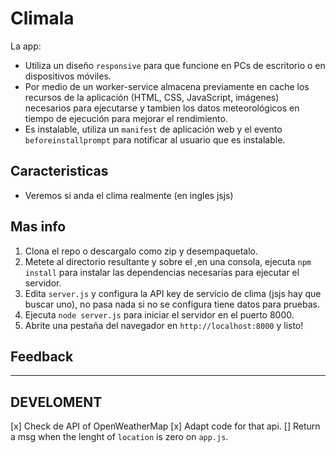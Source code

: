 # Climala

La app:

- Utiliza un diseño `responsive` para que funcione en PCs de escritorio o en dispositivos móviles.
- Por medio de un worker-service almacena previamente en cache los recursos de la aplicación
  (HTML, CSS, JavaScript, imágenes) necesarios para ejecutarse y tambien los datos meteorológicos
  en tiempo de ejecución para mejorar el rendimiento.
- Es instalable, utiliza un `manifest` de aplicación web y el evento `beforeinstallprompt`
  para notificar al usuario que es instalable.

## Caracteristicas

- Veremos si anda el clima realmente (en ingles jsjs)

## Mas info

1) Clona el repo o descargalo como zip y desempaquetalo.
2) Metete al directorio resultante y sobre el ,en una consola, ejecuta `npm install` para instalar las dependencias necesarias para ejecutar el servidor.
3) Edita `server.js` y configura la API key de servicio de clima (jsjs hay que buscar uno), no pasa nada si no se configura tiene datos para pruebas.
4) Ejecuta `node server.js` para iniciar el servidor en el puerto 8000.
5) Abrite una pestaña del navegador en `http://localhost:8000` y listo!


## Feedback

***

## DEVELOMENT

[x] Check de API of OpenWeatherMap
[x] Adapt code for that api.
[] Return a msg when the lenght of `location` is zero on `app.js`. 
